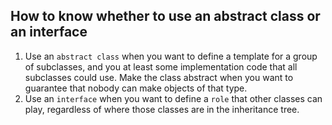 ## How to know whether to use an abstract class or an interface
1. Use an `abstract class` when you want to define a template for a group of subclasses, and you at least some implementation code that all subclasses could use. Make the class abstract when you want to guarantee that nobody can make objects of that type.
2. Use an `interface` when you want to define a `role` that other classes can play, regardless of where those classes are in the inheritance tree.

